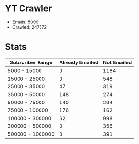 # YT Crawler
- Emails: 5099
- Crawled: 247572

# Stats
| Subscriber Range  | Already Emailed | Not Emailed |
|-------|-------|-------|
| 5000 - 15000 | 0 | 1184 |
| 15000 - 25000 | 0 | 548 |
| 25000 - 35000 | 47 | 319 |
| 35000 - 50000 | 148 | 274 |
| 50000 - 75000 | 140 | 294 |
| 75000 - 100000 | 176 | 162 |
| 100000 - 300000 | 62 | 998 |
| 300000 - 500000 | 0 | 356 |
| 500000 - 1000000 | 0 | 391 |
